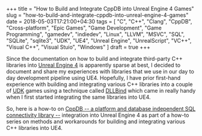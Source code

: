 +++
title = "How to Build and Integrate CppDB into Unreal Engine 4 Games"
slug = "how-to-build-and-integrate-cppdb-into-unreal-engine-4-games"
date = 2018-05-03T17:21:00+04:30
tags = [ "C", "C++", "Clang", "CppDB", "Cross-platform", "Epic Games", "Game Development", "Game Programming", "gamedev", "indiedev", "Linux", "LLVM", "MSVC", "SQL", "SQLite", "sqlite3", "UDK", "UE4", "Unreal Engine", "UnrealScript", "VC++", "Visual C++", "Visual Stuio", "Windows" ]
draft = true
+++

Since the documentation on how to build and integrate third-party C++ libraries into [Unreal Engine 4](https://www.unrealengine.com/) is apparently sparse at best, I decided to document and share my experiences with libraries that we use in our day to day development pipeline using UE4. Hopefully, I have prior first-hand experience with building and integrating various C++ libraries into a couple of [UDK](https://www.unrealengine.com/en-US/previous-versions) games using a technique called [DLLBind](https://api.unrealengine.com/udk/Three/DLLBind.html) which came in really handy when I first started integrating the same libraries into UE4.

So, here is a how-to on [CppDB -- a platform and database independent SQL connectivity library --](http://cppcms.com/sql/cppdb/) integration into Unreal Engine 4 as part of a how-to series on methods and workarounds for building and integrating various C++ libraries into UE4.

<!--more-->
